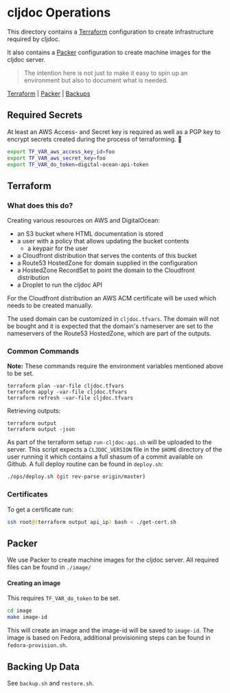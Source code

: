 # cljdoc Operations

This directory contains a [Terraform](https://www.terraform.io/)
configuration to create infrastructure required by cljdoc.

It also contains a [Packer](https://www.packer.io/) configuration
to create machine images for the cljdoc server.

> The intention here is not just to make it easy to spin up an
> environment but also to document what is needed.

[Terraform](#terraform) | [Packer](#packer) | [Backups](#backing-up-data)

## Required Secrets

At least an AWS Access- and Secret key is required as well as a PGP key to
encrypt secrets created during the process of terraforming. 🙂

```bash
export TF_VAR_aws_access_key_id=foo
export TF_VAR_aws_secret_key=foo
export TF_VAR_do_token=digital-ocean-api-token
```

## Terraform

### What does this do?

Creating various resources on AWS and DigitalOcean:

- an S3 bucket where HTML documentation is stored
- a user with a policy that allows updating the bucket contents
  - a keypair for the user
- a Cloudfront distribution that serves the contents of this bucket
- a Route53 HostedZone for domain supplied in the configuration
- a HostedZone RecordSet to point the domain to the Cloudfront distribution
- a Droplet to run the cljdoc API

For the Cloudfront distribution an AWS ACM certificate will be used which needs to be created manually.

The used domain can be customized in `cljdoc.tfvars`. The domain will
not be bought and it is expected that the domain's nameserver are set
to the nameservers of the Route53 HostedZone, which are part of the outputs.

### Common Commands

**Note:** These commands require the environment variables mentioned above to be set.

```
terraform plan -var-file cljdoc.tfvars
terraform apply -var-file cljdoc.tfvars
terraform refresh -var-file cljdoc.tfvars
```

Retrieving outputs:
```
terraform output
terraform output -json
```

As part of the terraform setup `run-cljdoc-api.sh` will be uploaded to the server.
This script expects a `CLJDOC_VERSION` file in the `$HOME` directory of the user running
it which contains a full shasum of a commit available on Github. A full deploy routine can
be found in `deploy.sh`:

```sh
./ops/deploy.sh (git rev-parse origin/master)
```

### Certificates

To get a certificate run:

```sh
ssh root@(terraform output api_ip) bash < ./get-cert.sh
```


## Packer

We use Packer to create machine images for the cljdoc server.
All required files can be found in `./image/`

#### Creating an image

This requires `TF_VAR_do_token` to be set.

```sh
cd image
make image-id
```
This will create an image and the image-id will be saved to `image-id`.
The image is based on Fedora, additional provisioning steps can be found in `fedora-provision.sh`.

## Backing Up Data

See `backup.sh` and `restore.sh`.
